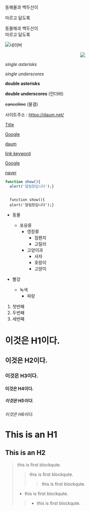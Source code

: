 
동해물과 백두산이

마르고 닳도록

동물해과 백두산이   
마르고 닳도록


![네이버](https://github.com/Darae0415/gitstudy/assets/173641757/9cfa2089-7eac-49d7-9413-e1b1d9950d9f)

<p align="center">
  <img src="https://github.com/Darae0415/gitstudy/assets/173641757/9cfa2089-7eac-49d7-9413-e1b1d9950d9f"></p>


*single asterisks*

_single underscores_

**double asterisks**

__double underscores__ (언더바)

~~cancelline~~ (물결)


사이트주소 : <https://daum.net/>


[Title](link)

[Google](https://google.com, "google link")

[daum](https://daum.net,"다음")

[link keyword][id]

[id]: URL "Optional Title here"


[Google][googlelink]

[googlelink]: https://google.com "Go google"



[naver][naverlink]

[naverlink]: https://naver.com "Go google"


```javascript
function show(){
  alert('알림창입니다');}
```


<pre><code>
  function show(){
  alert('알림창입니다');}
</code></pre>

* 동물
  * 포유류
    * 영장류
      * 침팬치
      * 고릴라
    * 고양이과
      * 사자
      * 호랑이
      * 고양이

* 빨강
  * 녹색
    * 파랑

1. 첫번째
2. 두번째
3. 세번째

# 이것은 H1이다.
## 이것은 H2이다.
### 이것은 H3이다.
#### 이것은 H4이다.
##### 이것은 H5이다.
###### 이것은 H6이다.

This is an H1
=============
This is an H2
-------------

>this is first blockqute.
>>this is first blockqute.
>>>this is first blockqute.
>- this is first blockqute.
>>- this is first blockqute.

